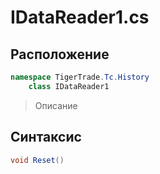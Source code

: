 
# IDataReader1.cs
## Расположение
```csharp
namespace TigerTrade.Tc.History  
    class IDataReader1
```

> Описание

## Синтаксис
```csharp
void Reset()
```
